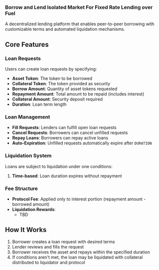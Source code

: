 ### Borrow and Lend Isolated Market For Fixed Rate Lending over Fuel

A decentralized lending platform that enables peer-to-peer borrowing with customizable terms and automated liquidation mechanisms.

## Core Features

### Loan Requests

Users can create loan requests by specifying:

- **Asset Token**: The token to be borrowed
- **Collateral Token**: The token provided as security
- **Borrow Amount**: Quantity of asset tokens requested
- **Repayment Amount**: Total amount to be repaid (includes interest)
- **Collateral Amount**: Security deposit required
- **Duration**: Loan term length

### Loan Management

- **Fill Requests**: Lenders can fulfill open loan requests
- **Cancel Requests**: Borrowers can cancel unfilled requests
- **Repay Loans**: Borrowers can repay active loans
- **Auto-Expiration**: Unfilled requests automatically expire after `DURATION`

### Liquidation System

Loans are subject to liquidation under one conditions:

1. **Time-based**: Loan duration expires without repayment

### Fee Structure

- **Protocol Fee**: Applied only to interest portion (repayment amount - borrowed amount)
- **Liquidation Rewards**:
  - TBD

## How It Works

1. Borrower creates a loan request with desired terms
2. Lender reviews and fills the request
3. Borrower receives the asset and repays within the specified duration
4. If conditions aren't met, the loan may be liquidated with collateral distributed to liquidator and protocol

